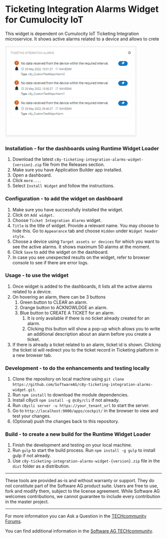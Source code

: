 # Ticketing Integration Alarms Widget for Cumulocity IoT

This widget is dependent on Cumulocity IoT Ticketing Integration microservice. It shows active alarms related to a device and allows to crete

![Preview](src/c8y-ticketing-integration-alarms-widget/assets/img-preview.png)

### Installation - for the dashboards using Runtime Widget Loader
1. Download the latest `c8y-ticketing-integration-alarms-widget-{version}.zip` file from the Releases section.
2. Make sure you have Application Builder app installed.
3. Open a dashboard.
4. Click `more...`.
5. Select `Install Widget` and follow the instructions.

### Configuration - to add the widget on dashboard
1. Make sure you have successfully installed the widget.
2. Click on `Add widget`.
3. Choose `Ticket Integration Alarms` widget.
4. `Title` is the title of widget. Provide a relevant name. You may choose to hide this. Go to `Appearance` tab and choose `Hidden` under `Widget header style`.
5. Choose a device using `Target assets or devices` for which you want to see the active alarms. It shows maximum 50 alarms at the moment.
6. Click `Save` to add the widget on the dashboard.
7. In case you see unexpected results on the widget, refer to browser console to see if there are error logs.

### Usage - to use the widget
1. Once widget is added to the dashboards, it lists all the active alarms related to a device.
2. On hovering an alarm, there can be 3 buttons
    1. Green button to CLEAR an alarm.
    2. Orange button to ACKNOWLDGE an alarm.
    3. Blue button to CREATE A TICKET for an alarm.
        1. It is only available if there is no ticket already created for an alarm.
        2. Clicking this button will show a pop-up which allows you to write an additional description about an alarm before you create a ticket.
3. If there is already a ticket related to an alarm, ticket id is shown. Clicking the ticket id will redirect you to the ticket record in Ticketing platform in a new browser tab.

### Development - to do the enhancements and testing locally
1. Clone the repository on local machine using `git clone https://github.com/SoftwareAG/c8y-ticketing-integration-alarms-widget.git`.
2. Run `npm install` to download the module dependencies.
3. Install c8ycli `npm install -g @c8y/cli` if not already.
4. Run `c8ycli server -u https://your_tenant_url` to start the server.
5. Go to `http://localhost:9000/apps/cockpit/` in the browser to view and test your changes.
6. (Optional) push the changes back to this repository.

### Build - to create a new build for the Runtime Widget Loader
1. Finish the development and testing on your local machine.
2. Run `gulp` to start the build process. Run `npm install -g gulp` to install gulp if not already.
3. Use `c8y-ticketing-integration-alarms-widget-{version}.zip` file in the `dist` folder as a distribution.

------------------------------

These tools are provided as-is and without warranty or support. They do not constitute part of the Software AG product suite. Users are free to use, fork and modify them, subject to the license agreement. While Software AG welcomes contributions, we cannot guarantee to include every contribution in the master project.

------------------------------

For more information you can Ask a Question in the [TECHcommunity Forums](http://tech.forums.softwareag.com/techjforum/forums/list.page?product=cumulocity).
  
  
You can find additional information in the [Software AG TECHcommunity](http://techcommunity.softwareag.com/home/-/product/name/cumulocity).